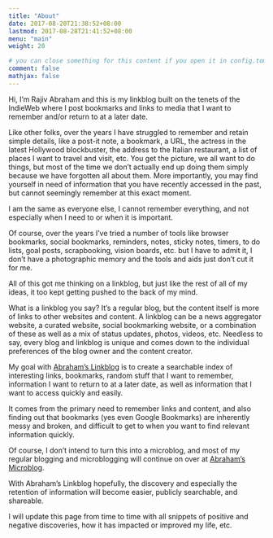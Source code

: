 ```yaml
---
title: "About"
date: 2017-08-20T21:38:52+08:00
lastmod: 2017-08-28T21:41:52+08:00
menu: "main"
weight: 20

# you can close something for this content if you open it in config.toml.
comment: false
mathjax: false
---
```



Hi, I’m Rajiv Abraham and this is my linkblog built on the tenets of the IndieWeb where I post bookmarks and links to media that I want to remember and/or return to at a later date.

Like other folks, over the years I have struggled to remember and retain simple details, like a post-it note, a bookmark, a URL, the actress in the latest Hollywood blockbuster, the address to the Italian restaurant, a list of places I want to travel and visit, etc. You get the picture, we all want to do things, but most of the time we don’t actually end up doing them simply because we have forgotten all about them. More importantly, you may find yourself in need of information that you have recently accessed in the past, but cannot seemingly remember at this exact moment.

I am the same as everyone else, I cannot remember everything, and not especially when I need to or when it is important.

Of course, over the years I’ve tried a number of tools like browser bookmarks, social bookmarks, reminders, notes, sticky notes, timers, to do lists, goal posts, scrapbooking, vision boards, etc. but I have to admit it, I don’t have a photographic memory and the tools and aids just don’t cut it for me.

All of this got me thinking on a linkblog, but just like the rest of all of my ideas, it too kept getting pushed to the back of my mind.

What is a linkblog you say? It’s a regular blog, but the content itself is more of links to other websites and content. A linkblog can be a news aggregator website, a curated website, social bookmarking website, or a combination of these as well as a mix of status updates, photos, videos, etc. Needless to say, every blog and linkblog is unique and comes down to the individual preferences of the blog owner and the content creator.

My goal with <a href="https://abraham.link/" rel="noopener">Abraham&#8217;s Linkblog</a> is to create a searchable index of interesting links, bookmarks, random stuff that I want to remember, information I want to return to at a later date, as well as information that I want to access quickly and easily.

It comes from the primary need to remember links and content, and also finding out that bookmarks (yes even Google Bookmarks) are inherently messy and broken, and difficult to get to when you want to find relevant information quickly.

Of course, I don’t intend to turn this into a microblog, and most of my regular blogging and microblogging will continue on over at <a href="https://abraham.uno/" target="_blank" rel="noopener">Abraham&#8217;s Microblog</a>.

With Abraham’s Linkblog hopefully, the discovery and especially the retention of information will become easier, publicly searchable, and shareable.

I will update this page from time to time with all snippets of positive and negative discoveries, how it has impacted or improved my life, etc.